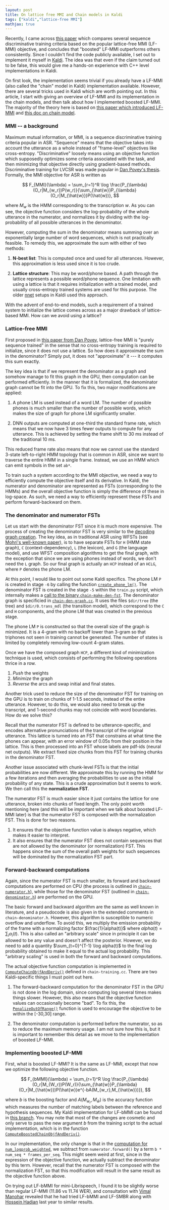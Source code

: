 ```yaml
---
layout: post
title: On lattice free MMI and Chain models in Kaldi
tags: ["kaldi","lattice-free MMI"]
mathjax: true
---
```


Recently, I came across [this paper](https://arxiv.org/pdf/1811.03700.pdf) which compares several sequence discriminative training criteria based on the popular lattice-free MMI (LF-MMI) objective, and concludes that "boosted" LF-MMI outperforms others consistently. Since I couldn't find the code publicly available, I set out to implement it myself in [Kaldi](http://kaldi-asr.org/). The idea was that even if the claim turned out to be false, this would give me a hands-on experience with C++ level implementations in Kaldi. 

On first look, the implementation seems trivial if you already have a LF-MMI (also called the "chain" model in Kaldi) implementation available. However, there are several tricks used in Kaldi which are worth pointing out. In this article, I start with giving an overview of LF-MMI and its implementation in the chain models, and then talk about how I implemented boosted LF-MMI. The majority of the theory here is based on [this paper which introduced LF-MMI](https://www.danielpovey.com/files/2016_interspeech_mmi.pdf) and [this doc on chain model](http://kaldi-asr.org/doc/chain.html).

### MMI -- a background

Maximum mutual information, or MMI, is a sequence discriminative training criteria popular in ASR. "Sequence" means that the objective takes into account the utterance as a whole instead of "frame-level" objectives like cross-entropy. "Discriminative" loosely means using an objective function which supposedly optimizes some criteria associated with the task, and then minimizing that objective directly using gradient-based methods. Discriminative training for LVCSR was made popular in [Dan Povey's thesis](https://www.danielpovey.com/files/phd_2003.pdf). Formally, the MMI objective for ASR is written as

$$ F_{MMI}(\lambda) = \sum_{r=1}^R \log \frac{P_{\lambda}(O_r|M_{w_r})P(w_r)}{\sum_{\hat{w}}P_{\lambda}(O_r|M_{\hat{w}})P(\hat{w})}, $$

where $M_w$ is the HMM corresponding to the transcription $w$. As you can see, the objective function considers the log-probability of the whole utterance in the numerator, and normalizes it by dividing with the log-probability of all possible utterances in the denominator.

However, computing the sum in the denominator means summing over an exponentially large number of word sequences, which is not practically feasible. To remedy this, we approximate the sum with either of two methods:

1. **N-best list**: This is computed once and used for all utterances. However, this approximation is less used since it is too crude.

2. **Lattice structure**: This may be word/phone based. A path through the lattice represents a possible word/phone sequence. One limitation with using a lattice is that it requires initialization with a trained model, and usually cross-entropy trained systems are used for this purpose. The older [nnet](https://kaldi-asr.org/doc/dnn.html) setups in Kaldi used this approach. 

With the advent of end-to-end models, such a requirement of a trained system to initialize the lattice comes across as a major drawback of lattice-based MMI. How can we avoid using a lattice?

### Lattice-free MMI

First proposed in [this paper from Dan Povey](https://www.danielpovey.com/files/2016_interspeech_mmi.pdf), lattice-free MMI is "purely sequence trained" in the sense that no cross-entropy training is required to initialize, since it does not use a lattice. So how does it approximate the sum in the denominator? Simply put, it does not "approximate" it --- it computes this sum exactly.

The key idea is that if we represent the denominator as a graph and somehow manage to fit this graph in the GPU, then computation can be performed efficiently. In the manner that it is formalized, the denominator graph cannot be fit into the GPU. To fix this, two major modifications are applied:

1. A phone LM is used instead of a word LM. The number of possible phones is much smaller than the number of possible words, which makes the size of graph for phone LM significantly smaller.

2. DNN outputs are computed at one-third the standard frame rate, which means that we now have 3 times fewer outputs to compute for any utterance. This is achieved by setting the frame shift to 30 ms instead of the traditional 10 ms.

This reduced frame rate also means that now we cannot use the standard 3-state left-to-right HMM topology that is common in ASR, since we want to traverse the entire HMM in a single frame. Instead, we use an HMM which can emit symbols in the set `ab*`.

To train such a system according to the MMI objective, we need a way to efficiently compute the objective itself and its derivative. In Kaldi, the numerator and denominator are represented as FSTs (corresponding to the HMMs) and the overall objective function is simply the difference of these in log-space. As such, we need a way to efficiently represent these FSTs and perform forward-backward on them.

### The denominator and numerator FSTs

Let us start with the denominator FST since it is much more expensive. The process of creating the denominator FST is very similar to the [decoding graph creation](http://kaldi-asr.org/doc/graph_recipe_test.html). The key idea, as in traditional ASR using WFSTs (see [Mohri's well-known paper](https://cs.nyu.edu/~mohri/pub/hbka.pdf)), is to have separate FSTs for `H` (HMM state graph), `C` (context-dependency), `L` (the lexicon), and `G` (the language model), and use WFST composition algorithms to get the final graph, with the exception that since we are using phones instead of words, we don't need the `L` graph. So our final graph is actually an `HCP` instead of an `HCLG`, where `P` denotes the phone LM.

At this point, I would like to point out some Kaldi specifics. The phone LM `P` is created in stage `-6` by calling the function [`create_phone_lm()`](https://github.com/kaldi-asr/kaldi/blob/8b54ef83e20b682a0b1f91cdbaf6abd53ce3c32d/egs/wsj/s5/steps/libs/nnet3/train/chain_objf/acoustic_model.py#L25). The denominator FST is created in the stage `-5` within the `train.py` script, which internally makes a [call to the binary `chain-make-den-fst`](https://github.com/kaldi-asr/kaldi/blob/8b54ef83e20b682a0b1f91cdbaf6abd53ce3c32d/egs/wsj/s5/steps/libs/nnet3/train/chain_objf/acoustic_model.py#L53). The denominator graph is specificied in [`chain-den-graph.cc`](https://github.com/kaldi-asr/kaldi/blob/master/src/chain/chain-den-graph.cc). It uses the files `$dir/tree` (the tree) and `$dir/0.trans_mdl` (the transition model), which correspond to the `C` and `H` components, and the phone LM that was created in the previous stage.

The phone LM `P` is constructed so that the overall size of the graph is minimized. It is a 4-gram with no backoff lower than 3-gram so that triphones not seen in training cannot be generated. The number of states is limited by completely removing low-count 4-gram states.

Once we have the composed graph `HCP`, a different kind of minimization technique is used, which consists of performing the following operations thrice in a row.

1. *Push* the weights
2. *Minimize* the graph
3. *Reverse* the arcs and swap initial and final states.

Another trick used to reduce the size of the denominator FST for training on the GPU is to train on chunks of 1-1.5 seconds, instead of the entire utterance. However, to do this, we would also need to break up the transcript, and 1-second chunks may not coincide with word boundaries. How do we solve this?

Recall that the numerator FST is defined to be utterance-specific, and encodes alternative pronunciations of the transcript of the original utterance. This lattice is turned into an FST that constrains at what time the phones can appear, with an error window of 0.05s from their position in the lattice. This is then processed into an FST whose labels are pdf-ids (neural net outputs). We extract fixed size chunks from this FST for training chunks in the denominator FST.

Another issue associated with chunk-level FSTs is that the initial probabilities are now different. We approximate this by running the HMM for a few iterations and then averaging the probabilities to use as the initial probability of any state. This is a crude approximation but it seems to work. We then call this the **normalization FST**.

The numerator FST is much easier since it just contains the lattice for one utterance, broken into chunks of fixed length. The only point worth mentioning here (and this will be important when we talk about boosted LF-MMI later) is that the numerator FST is composed with the normalization FST. This is done for two reasons.

1. It ensures that the objective function value is always negative, which makes it easier to interpret.
2. It also ensures that the numerator FST does not contain sequences that are not allowed by the denominator (or normalization) FST. This happens since the sum of the overall path weights for such sequences will be dominated by the normalization FST part.

### Forward-backward computations

Again, since the numerator FST is much smaller, its forward and backward computations are performed on CPU (the process is outlined in [`chain-numerator.h`](https://github.com/kaldi-asr/kaldi/blob/master/src/chain/chain-numerator.h)), while those for the denominator FST (outlined in [`chain-denominator.h`](https://github.com/kaldi-asr/kaldi/blob/master/src/chain/chain-denominator.h)) are performed on the GPU.

The basic forward and backward algorithm are the same as well known in literature, and a pseudocode is also given in the extended comments in `chain-denominator.h`. However, this algorithm is susceptible to numeric overflow and underflow. To avoid this, we multiply the emission probability of the frame with a normalizing factor $\frac{1}{alpha(t)}$ where $alpha(t) = \sum_{i} \alpha_i (t)$. This is also called an "arbitrary scale" since in principle it can be allowed to be any value and doesn't affect the posterior. However, we do need to add a quantity $\sum_{t=0}^{T-1} \log alpha(t)$ to the final log probability obtained to make it equal to the actual log probability. This "arbitrary scaling" is used in both the forward and backward computations.

The actual objective function computation is implemented in [`ComputeChainObjfAndDeriv()`](https://github.com/kaldi-asr/kaldi/blob/8b54ef83e20b682a0b1f91cdbaf6abd53ce3c32d/src/chain/chain-training.cc#L205) defined in `chain-training.cc`. There are two Kaldi-specific things I must point out here.

1. The forward-backward computation for the denominator FST in the GPU is not done in the log domain, since computing log several times makes things slower. However, this also means that the objective function values can occasionally become "bad". To fix this, the [`PenalizeOutOfRange()`](https://github.com/kaldi-asr/kaldi/blob/8b54ef83e20b682a0b1f91cdbaf6abd53ce3c32d/src/chain/chain-training.cc#L49) function is used to encourage the objective to be within the [-30,30] range.

2. The denominator computation is performed before the numerator, so as to reduce the maximum memory usage. I am not sure how this is, but it is important to remember this detail as we move to the implementation of boosted LF-MMI.

### Implementing boosted LF-MMI

First, what is boosted LF-MMI? It is the same as LF-MMI, except that now we optimize the following objective function.

$$ F_{bMMI}(\lambda) = \sum_{r=1}^R \log \frac{P_{\lambda}(O_r|M_{W_r})P(W_r)}{\sum_{\hat{w}}P_{\lambda}(O_r|M_{\hat{w}})P(\hat{w})e^{-bA(M_{w_r},M_{\hat{w}})}}, $$

where $b$ is the boosting factor and $A(M_{w_r},M_{\hat{w}})$ is the accuracy function which measures the number of matching labels between the reference and hypothesis sequences. My Kaldi implementation for LF-bMMI can be found in [this branch](https://github.com/desh2608/kaldi/tree/bmmi). You may note that most of the changes are cosmetic and only serve to pass the new argument $b$ from the training script to the actual implementation, which is in the function [`ComputeBoostedChainObjfAndDeriv()`](https://github.com/desh2608/kaldi/blob/2e46097b7e4fcd1a07a7e9c1df6f1aaa062fbc33/src/chain/chain-training.cc#L319).

In our implementation, the only change is that in the [computation for `num_logprob_weighted`](https://github.com/desh2608/kaldi/blob/2e46097b7e4fcd1a07a7e9c1df6f1aaa062fbc33/src/chain/chain-training.cc#L369), we subtract from `numerator.forward()` by a term `b * num_seq * frames_per_seq`. This might seem weird at first, since in the expression of the objective function, we actually subtract the denominator by this term. However, recall that the numerator FST is composed with the normalization FST, so that this modification will result in the same result as the objective function above.

On trying out LF-bMMI for mini-Librispeech, I found it to be slightly worse than regular LF-MMI (11.86 vs 11.74 WER), and consultation with [Vimal Manohar](http://vimalmanohar.github.io/) revealed that he had tried LF-bMMI and LF-SMBR along with [Hossein Hadian](https://hhadian.github.io/) last year to similar results.  